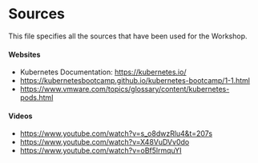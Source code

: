# Sources

This file specifies all the sources that have been used for the Workshop. 

#### Websites 
- Kubernetes Documentation: https://kubernetes.io/ 
- https://kubernetesbootcamp.github.io/kubernetes-bootcamp/1-1.html
- https://www.vmware.com/topics/glossary/content/kubernetes-pods.html  



#### Videos 
- https://www.youtube.com/watch?v=s_o8dwzRlu4&t=207s 
- https://www.youtube.com/watch?v=X48VuDVv0do
- https://www.youtube.com/watch?v=oBf5lrmquYI 
